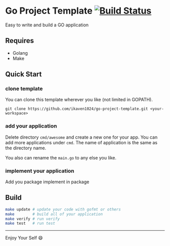 # Go Project Template [![Build Status](https://travis-ci.org/ikaven1024/awesome-go-.svg?branch=master)](https://travis-ci.org/ikaven1024/awesome-go-)

Easy to write and build a GO application

## Requires

- Golang
- Make

## Quick Start

### clone template

You can clone this template wherever you like (not limited in GOPATH).

```
git clone https://github.com/ikaven1024/go-project-template.git <your-workspace>
```

### add your application

Delete directory `cmd/awesome` and create a new one for your app. You can add more applications under `cmd`. The name of application is the same as the directory name.

You also can rename the `main.go` to any else you like.

### implement your application

Add you package implement in package

## Build

```sh
make update # update your code with gofmt or others
make        # build all of your application
make verify # run verify
make test   # run test
```

---

Enjoy Your Self ​:smile:​
